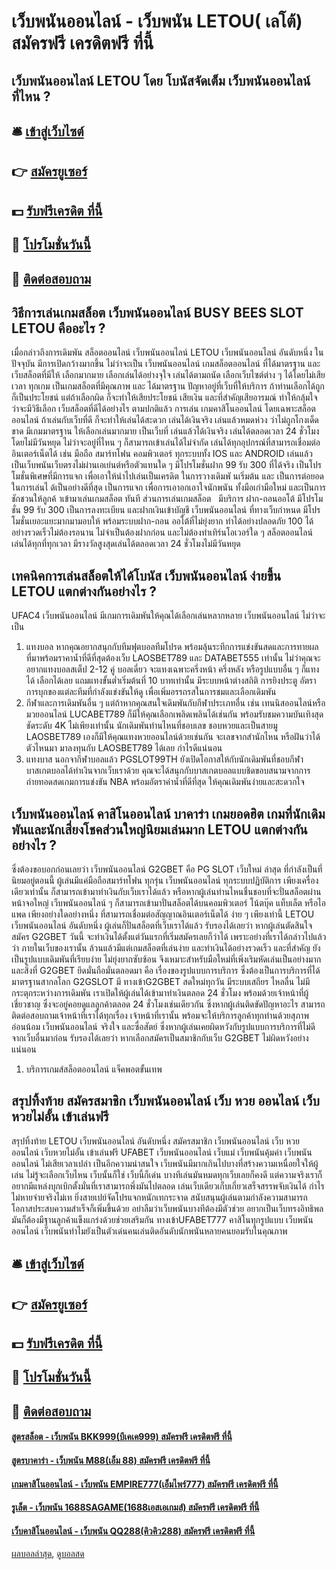 # เว็บพนันออนไลน์ - เว็บพนัน LETOU( เลโต้) สมัครฟรี เครดิตฟรี ที่นี้
## เว็บพนันออนไลน์ LETOU โดย โบนัสจัดเต็ม เว็บพนันออนไลน์ ที่ไหน ?

## 🛎 [เข้าสู่เว็บไซต์](https://bit.ly/3SdLNi2)
## 👉 [สมัครยูเซอร์](https://bit.ly/3SdLNi2)
## 💵 [รับฟรีเครดิต ที่นี้](https://bit.ly/3dyRKHj)
## 👑 [โปรโมชั่นวันนี้](https://bit.ly/3dyRKHj)
## 📱 [ติดต่อสอบถาม](https://bit.ly/3dyRKHj)

## วิธีการเล่นเกมสล็อต เว็บพนันออนไลน์ BUSY BEES SLOT LETOU คืออะไร ?
เมื่อกล่าวถึงการเดิมพัน สล็อตออนไลน์ เว็บพนันออนไลน์ LETOU เว็บพนันออนไลน์ อันดับหนึ่ง ในปัจจุบัน มีการเปิดกว้างมากขึ้น ไม่ว่าจะเป็น เว็บพนันออนไลน์ เกมสล็อตออนไลน์ ที่ได้มาตรฐาน และเว็บสล็อตที่มีให้ เลือกมากมาย เลือกเล่นได้อย่างจุใจ เล่นได้ตามถนัด เลือกเว็บไซต์ต่าง ๆ ได้โดยไม่เสียเวลา ทุกเกม เป็นเกมสล็อตที่มีคุณภาพ และ ได้มาตรฐาน ปัญหาอยู่ที่เว็บที่ให้บริการ ถ้าท่านเลือกได้ถูกก็เป็นประโยชน์ แต่ถ้าเลือกผิด ก็จะทำให้เสียประโยชน์ เสียเงิน และที่สำคัญเสียอารมณ์ ทำให้กลุ้มใจ ว่าจะมีวิธีเลือก เว็บสล็อตที่ดีได้อย่างไร ตามปกติแล้ว การเล่น เกมคาสิโนออนไลน์ โดยเฉพาะสล็อตออนไลน์ ถ้าเล่นกับเว็บที่ดี ก็จะทำให้เล่นได้สะดวก เล่นได้เงินจริง เล่นแล้วหมดห่วง ว่าไม่ถูกโกงเด็ดขาด มีเกมมาตรฐาน ให้เลือกเล่นมากมาย เป็นเว็บที่ เล่นแล้วได้เงินจริง เล่นได้ตลอดเวลา 24 ชั่วโมง โดยไม่มีวันหยุด ไม่ว่าจะอยู่ที่ไหน ๆ ก็สามารถเข้าเล่นได้ไม่จำกัด เล่นได้ทุกอุปกรณ์ที่สามารถเชื่อมต่ออินเตอร์เน็ตได้ เช่น มือถือ สมาร์ทโฟน คอมพิวเตอร์ ทุกระบบทั้ง IOS และ ANDROID เล่นแล้ว เป็นเว็บพนันเว็บตรงไม่ผ่านเอเย่นต์หรือตัวแทนใด ๆ มีโปรโมชั่นฝาก 99 รับ 300 ที่ได้จริง เป็นโปรโมชั่นพิเศษที่มีการแจก เพื่อเอาให้นำไปเล่นเป็นเครดิต ในการวางเดิมพั นเริ่มต้น และ เป็นการต่อยอดในการเล่นไ ด้เป็นอย่างดีที่สุด เป็นการแจก เพื่อการเอาอกเอาใจนักพนัน ทั้งมือเก่ามือใหม่ และเป็นการ ชักชวนให้ลูกค้ าเข้ามาเล่นเกมสล็อต ทันที ส่วนการเล่นเกมสล็อต   มีบริการ ฝาก-ถอนออโต้ มีโปรโมชั่น 99 รับ 300 เป็นการลงทะเบียน และฝากเงินเข้าบัญชี เว็บพนันออนไลน์ ที่ทางเว็บกำหนด มีโปรโมชั่นเยอะแยะมากมามอบให้ พร้อมระบบฝาก-ถอน ออโต้ที่ไม่ยุ่งยาก ทำได้อย่างปลอดภัย 100 ได้อย่างรวดเร็วไม่ต้องรอนาน ไม่จำเป็นต้องฝากก่อน และไม่ต้องทำเทิร์นโอเวอร์ใด ๆ สล็อตออนไลน์ เล่นได้ทุกที่ทุกเวลา มีรางวัลสูงสุดเล่นได้ตลอดเวลา 24 ชั่วโมงไม่มีวันหยุด

## เทคนิคการเล่นสล็อตให้ได้โบนัส เว็บพนันออนไลน์ ง่ายขึ้น LETOU แตกต่างกันอย่างไร ?
UFAC4 เว็บพนันออนไลน์ มีเกมการเดิมพันให้คุณได้เลือกเล่นหลากหลาย เว็บพนันออนไลน์ ไม่ว่าจะเป็น
1. แทงบอล หากคุณอยากสนุกกับทีมฟุตบอลทีมโปรด พร้อมลุ้นระทึกการแข่งขันสดและการทายผลที่มาพร้อมราคาน้ำที่ดีที่สุดต้องเว็บ LAOSBET789 และ DATABET555 เท่านั้น ไม่ว่าคุณจะอยากแทงบอลสเต็ป 2-12 คู่ บอลเดี่ยว จะแทงเฉพาะครึ่งหน้า ครึ่งหลัง หรือรูปแบบอื่น ๆ ก็แทงได้ เลือกได้เลย แถมแทงขั้นต่ำเริ่มต้นที่ 10 บาทเท่านั้น มีระบบหน้าต่างสถิติ การยิงประตู อัตราการบุกของแต่ละทีมที่กำลังแข่งขันให้ดู เพื่อเพิ่มอรรถรสในการชมและเลือกเดิมพัน
2. กีฬาและการเดิมพันอื่น ๆ แต่ถ้าหากคุณสนใจเดิมพันกับกีฬาประเภทอื่น เช่น เทนนิสออนไลน์หรือมวยออนไลน์ LUCABET789 ก็มีให้คุณเลือกเพลิดเพลินได้เช่นกัน พร้อมรับชมความบันเทิงสุดชัดระดับ 4K ไม่เพียงเท่านั้น นักเดิมพันท่านไหนที่ชอบเลข ชอบหวยและเป็นสายมู LAOSBET789 เองก็มีให้คุณแทงหวยออนไลน์ด้วยเช่นกัน จะเลขจากสำนักไหน หรือฝันว่าได้ตัวไหนมา มาลงทุนกับ LAOSBET789 ได้เลย กำไรดีแน่นอน
3. แทงบาส นอกจากีฬาบอลแล้ว PGSLOT99TH ยังเปิดโอกาสให้กับนักเดิมพันที่ชอบกีฬาบาสเกตบอลได้ทำเงินจากเว็บเราด้วย คุณจะได้สนุกกับบาสเกตบอลแบบชิดขอบสนามจากการถ่ายทอดสดเกมการแข่งขัน NBA พร้อมอัตราค่าน้ำที่ดีที่สุด ให้คุณเดิมพันง่ายและสะดวกใจ

## เว็บพนันออนไลน์ คาสิโนออนไลน์ บาคาร่า เกมยอดฮิต เกมที่นักเดิมพันและนักเสี่ยงโชคส่วนใหญ่นิยมเล่นมาก LETOU แตกต่างกันอย่างไร ?
ซึ่งต้องขอบอกก่อนเลยว่า เว็บพนันออนไลน์ G2GBET คือ PG SLOT เว็บใหม่ ล่าสุด ที่กำลังเป็นที่นิยมอยู่ตอนนี้ ผู้เล่นมีแค่มือถือสมาร์ทโฟน ทุกรุ่น เว็บพนันออนไลน์ ทุกระบบปฏิบัติการ เพียงเครื่องเดียวเท่านั้น ก็สามารถเข้ามาทำเงินกับเว็บเราได้แล้ว หรือหากผู้เล่นท่านไหนชื่นชอบที่จะปั่นสล็อตผ่านหน้าจอใหญ่ เว็บพนันออนไลน์ ๆ ก็สามารถเข้ามาปั่นสล็อตได้บนคอมพิวเตอร์ โน้ตบุ๊ค แท็บเล็ต หรือไอแพด เพียงอย่างใดอย่างหนึ่ง ที่สามารถเชื่อมต่อสัญญาณอินเตอร์เน็ตได้ ง่าย ๆ เพียงเท่านี้ LETOU เว็บพนันออนไลน์ อันดับหนึ่ง ผู้เล่นก็ปั่นสล็อตที่เว็บเราได้แล้ว รับรองได้เลยว่า หากผู้เล่นตัดสินใจ สมัคร G2GBET วันนี้ จะทำเงินได้ตั้งแต่วันแรกที่เริ่มสมัครเลยก็ว่าได้ เพราะอย่างที่เราได้กล่าวไปแล้วว่า ภายในเว็บของเรานั้น ล้วนแล้วมีแต่เกมสล็อตที่เล่นง่าย และทำเงินได้อย่างรวดเร็ว และที่สำคัญ ยังเป็นรูปแบบเดิมพันที่เรียบง่าย ไม่ยุ่งยากซับซ้อน จึงเหมาะสำหรับมือใหม่ที่เพิ่งเริมหัดเล่นเป็นอย่างมาก และสิ่งที่ G2GBET ยึดมั่นถือมั่นตลอดมา คือ เรื่องของรูปแบบการบริการ ซึ่งต้องเป็นการบริการที่ได้มาตรฐานสากลโลก
G2GSLOT มี ทางเข้าG2GBET สดใหม่ทุกวัน มีระบบเสถียร ไหลลื่น ไม่มีกระตุกระหว่างการเดิมพัน เราเปิดให้ผู้เล่นได้เข้ามาทำเงินตลอด 24 ชั่วโมง พร้อมด้วยเจ้าหน้าที่ผู้เชี่ยวชาญ ซึ่งจะอยู่คอยดูแลลูกค้าตลอด 24 ชั่วโมงเช่นเดียวกัน ซึ่งหากผู้เล่นติดขัดปัญหาอะไร สามารถติดต่อสอบถามเจ้าหน้าที่เราได้ทุกเรื่อง เจ้าหน้าที่เรานั้น พร้อมจะให้บริการลูกค้าทุกท่านด้วยสุภาพ อ่อนน้อม เว็บพนันออนไลน์ จริงใจ และซื่อสัตย์ ซึ่งหากผู้เล่นเคยผิดหวังกับรูปแบบการบริการที่ไม่ดีจากเว็บอื่นมาก่อน รับรองได้เลยว่า หากเลือกสมัครเป็นสมาชิกกับเว็บ G2GBET ไม่ผิดหวังอย่างแน่นอน
1. บริการเกมส์สล็อตออนไลน์ แจ็คพอตขั้นเทพ

## สรุปทิ้งท้าย สมัครสมาชิก เว็บพนันออนไลน์ เว็บ หวย ออนไลน์ เว็บหวยไม่อั้น เข้าเล่นฟรี
สรุปทิ้งท้าย LETOU เว็บพนันออนไลน์ อันดับหนึ่ง สมัครสมาชิก เว็บพนันออนไลน์ เว็บ หวย ออนไลน์ เว็บหวยไม่อั้น เข้าเล่นฟรี UFABET เว็บพนันออนไลน์ เว็บแม่ เว็บพนันคุ้มค่า เว็บพนันออนไลน์ ไม่เสียเวลาเปล่า เป็นอีกความน่าสนใจ เว็บพนันมีมากเกินไปบางที่สร้างความเหนื่อยใจให้ผู้เล่น ไม่รู้จะเลือกเว็บไหน เว็บนั้นก็ใช่ เว็บนี้ก็เด่น บางทีเล่นมันหมดทุกเว็บเลยก็คงดี แต่ความจริงเราก็อยากมีแหล่งบุกเบิกตั้งมั่นที่เราสามารถพึ่งมันไปตลอด เล่นเว็บเดียวเก็บเกี่ยวเสร็จสรรพจับเงินได้ กำไรไม่หายจ่ายจริงไม่เท ยิ่งสายเปย์จัดโปรแจกหนักเทกระจาด สนับสนุนผู้เล่นตามกำลังความสามารถ โอกาสประสบความสำเร็จก็เพิ่มขึ้นด้วย อย่าลืมว่าเว็บพนันบางทีต้องมีตัวช่วย อยากเป็นเว็บทรงอิทธิพลมันก็ต้องมีฐานลูกค้าแข็งแกร่งด้วยช่วยเสริมกัน ทางเข้าUFABET777 คาสิโนทุกรูปแบบ เว็บพนันออนไลน์ เว็บพนันทำไมยังเป็นตัวเด่นคนเล่นติดอันดับนักพนันหลายคนยอมรับในคุณภาพ

## 🛎 [เข้าสู่เว็บไซต์](https://bit.ly/3SdLNi2)
## 👉 [สมัครยูเซอร์](https://bit.ly/3SdLNi2)
## 💵 [รับฟรีเครดิต ที่นี้](https://bit.ly/3dyRKHj)
## 👑 [โปรโมชั่นวันนี้](https://bit.ly/3dyRKHj)
## 📱 [ติดต่อสอบถาม](https://bit.ly/3dyRKHj)

#### [สูตรสล็อต - เว็บพนัน BKK999(บีเคเค999) สมัครฟรี เครดิตฟรี ที่นี้](https://atom.io/themes/สูตรสล็อต%20-%20เว็บพนัน%20bkk999(บีเคเค999)%20สมัครฟรี%20เครดิตฟรี%20ที่นี้)
#### [สูตรบาคาร่า - เว็บพนัน M88(เอ็ม 88) สมัครฟรี เครดิตฟรี ที่นี้](https://atom.io/themes/สูตรบาคาร่า%20-%20เว็บพนัน%20m88(เอ็ม%2088)%20สมัครฟรี%20เครดิตฟรี%20ที่นี้)
#### [เกมคาสิโนออนไลน์ - เว็บพนัน EMPIRE777(เอ็มไพร์777) สมัครฟรี เครดิตฟรี ที่นี้](https://atom.io/themes/เกมคาสิโนออนไลน์%20-%20เว็บพนัน%20empire777(เอ็มไพร์777)%20สมัครฟรี%20เครดิตฟรี%20ที่นี้)
#### [รูเล็ต - เว็บพนัน 1688SAGAME(1688เอสเอเกมส์) สมัครฟรี เครดิตฟรี ที่นี้](https://atom.io/themes/รูเล็ต%20-%20เว็บพนัน%201688sagame(1688เอสเอเกมส์)%20สมัครฟรี%20เครดิตฟรี%20ที่นี้)
#### [เว็บคาสิโนออนไลน์ - เว็บพนัน QQ288(คิวคิว288) สมัครฟรี เครดิตฟรี ที่นี้](https://atom.io/themes/เว็บคาสิโนออนไลน์%20-%20เว็บพนัน%20qq288(คิวคิว288)%20สมัครฟรี%20เครดิตฟรี%20ที่นี้)

[ผลบอลล่าสุด](https://siamsport.tv "ผลบอลล่าสุด"), [ดูบอลสด](https://siamsport.tv/ดูบอลสด "ดูบอลสด")